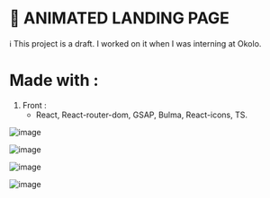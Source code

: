 # :seedling: ANIMATED LANDING PAGE

:information_source: This project is a draft. I worked on it when I was interning at Okolo.

# Made with : 
1. Front :
   - React, React-router-dom, GSAP, Bulma, React-icons, TS.
  
![image](https://github.com/Maxime-hnh/animated-landing/assets/118843971/f4882e27-23a6-49e6-a245-be8ff62f0100)


![image](https://github.com/Maxime-hnh/animated-landing/assets/118843971/11206d73-3150-4604-b817-54deeda812e8)


![image](https://github.com/Maxime-hnh/animated-landing/assets/118843971/6c63a92c-cca6-44d8-8b70-e31d9609ef45)


![image](https://github.com/Maxime-hnh/animated-landing/assets/118843971/bd7b3310-ab16-4cbb-9f4c-8e7b41b28689)



